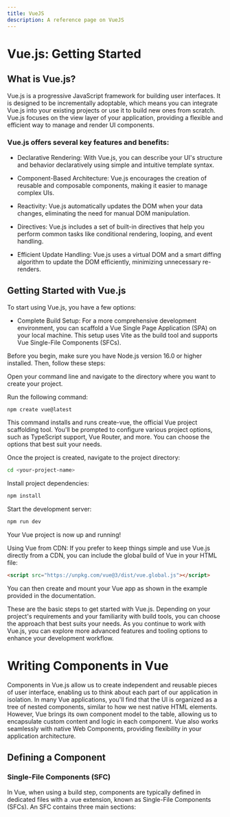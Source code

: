 ```yaml
---
title: VueJS
description: A reference page on VueJS
---
```


# Vue.js: Getting Started
## What is Vue.js?
Vue.js is a progressive JavaScript framework for building user interfaces. It is designed to be incrementally adoptable, which means you can integrate Vue.js into your existing projects or use it to build new ones from scratch. Vue.js focuses on the view layer of your application, providing a flexible and efficient way to manage and render UI components.

### Vue.js offers several key features and benefits:

- Declarative Rendering: With Vue.js, you can describe your UI's structure and behavior declaratively using simple and intuitive template syntax.

- Component-Based Architecture: Vue.js encourages the creation of reusable and composable components, making it easier to manage complex UIs.

- Reactivity: Vue.js automatically updates the DOM when your data changes, eliminating the need for manual DOM manipulation.

- Directives: Vue.js includes a set of built-in directives that help you perform common tasks like conditional rendering, looping, and event handling.

- Efficient Update Handling: Vue.js uses a virtual DOM and a smart diffing algorithm to update the DOM efficiently, minimizing unnecessary re-renders.

## Getting Started with Vue.js
To start using Vue.js, you have a few options:

- Complete Build Setup: For a more comprehensive development environment, you can scaffold a Vue Single Page Application (SPA) on your local machine. This setup uses Vite as the build tool and supports Vue Single-File Components (SFCs).

Before you begin, make sure you have Node.js version 16.0 or higher installed. Then, follow these steps:

Open your command line and navigate to the directory where you want to create your project.

Run the following command:

```bash
npm create vue@latest
```

This command installs and runs create-vue, the official Vue project scaffolding tool. You'll be prompted to configure various project options, such as TypeScript support, Vue Router, and more. You can choose the options that best suit your needs.

Once the project is created, navigate to the project directory:

```bash
cd <your-project-name>
```

Install project dependencies:

```bash
npm install
```

Start the development server:

```bash
npm run dev
```

Your Vue project is now up and running!

Using Vue from CDN: If you prefer to keep things simple and use Vue.js directly from a CDN, you can include the global build of Vue in your HTML file:

```html
<script src="https://unpkg.com/vue@3/dist/vue.global.js"></script>
```

You can then create and mount your Vue app as shown in the example provided in the documentation.

These are the basic steps to get started with Vue.js. Depending on your project's requirements and your familiarity with build tools, you can choose the approach that best suits your needs. As you continue to work with Vue.js, you can explore more advanced features and tooling options to enhance your development workflow.

# Writing Components in Vue
Components in Vue.js allow us to create independent and reusable pieces of user interface, enabling us to think about each part of our application in isolation. In many Vue applications, you'll find that the UI is organized as a tree of nested components, similar to how we nest native HTML elements. However, Vue brings its own component model to the table, allowing us to encapsulate custom content and logic in each component. Vue also works seamlessly with native Web Components, providing flexibility in your application architecture.

## Defining a Component
### Single-File Components (SFC)
In Vue, when using a build step, components are typically defined in dedicated files with a .vue extension, known as Single-File Components (SFCs). An SFC contains three main sections: <script>, <template>, and optionally, <style>. Here's an example of an SFC:

```html
<script setup>
import { ref } from 'vue'

const count = ref(0)
</script>

<template>
  <button @click="count++">You clicked me {{ count }} times.</button>
</template>
```

The <script setup> block is used for defining component logic, and the <template> section contains the component's markup.

### Plain JavaScript Object (No Build Step)
When not using a build step, you can define a Vue component as a plain JavaScript object containing Vue-specific options. Here's an example:

```js
import { ref } from 'vue'

export default {
  setup() {
    const count = ref(0)
    return { count }
  },
  template: `
    <button @click="count++">
      You clicked me {{ count }} times.
    </button>`
}
```

In this case, the template is defined as a JavaScript string, and Vue compiles it on-the-fly. Alternatively, you can target an in-DOM template element by using an ID selector.

## Using a Component
To use a child component within a parent component, you need to import it. Assuming the child component is stored in a file called ButtonCounter.vue, you can import it in the parent component like this:

```html
<script setup>
import ButtonCounter from './ButtonCounter.vue'
</script>

<template>
  <h1>Here is a child component!</h1>
  <ButtonCounter />
</template>
```
With <script setup>, imported components are automatically available to the template. You can also globally register a component to make it accessible across your entire application.

Components can be reused multiple times within the same parent component or in different parts of your app.

```html
<template>
  <h1>Here are many child components!</h1>
  <ButtonCounter />
  <ButtonCounter />
  <ButtonCounter />
</template>
```

Each instance of a component maintains its own separate state, which is why you see independent counts in this example.

## Passing Props
Props are a way to pass data from a parent component to a child component. Imagine you're building a blog and you want to create a component to display blog posts. You want each blog post to have its own title. You can define a prop in your child component like this:

```html
<!-- BlogPost.vue -->
<script setup>
defineProps(['title'])
</script>

<template>
  <h4>{{ title }}</h4>
</template>
```

defineProps is a compile-time macro available inside <script setup>. It declares the prop named title for this component and automatically exposes it to the template.

In your parent component, you can then pass the title data to the child component like this:

```html
<template>
  <BlogPost title="My journey with Vue" />
  <BlogPost title="Blogging with Vue" />
  <BlogPost title="Why Vue is so fun" />
</template>
```

Props allow you to pass dynamic data to child components and make your components more reusable.

## Listening to Events
Components can communicate with their parent components through custom events. Let's say you have a button in a child component that, when clicked, should trigger an action in the parent component, like enlarging the text of all posts. Here's how you can achieve that:

In the child component's template, emit a custom event when the button is clicked:

```html
<!-- BlogPost.vue -->
<template>
  <div class="blog-post">
    <h4>{{ title }}</h4>
    <button @click="$emit('enlarge-text')">Enlarge text</button>
  </div>
</template>
```

In the parent component, listen for this event and define the action to be taken:

```html
<template>
  <BlogPost
    v-for="post in posts"
    :key="post.id"
    :title="post.title"
    @enlarge-text="postFontSize += 0.1"
  />
</template>
```

This example demonstrates how child components can emit events to notify their parent components of user interactions.

## Content Distribution with Slots
Slots in Vue allow you to pass content into a component from its parent component. You can use slots to create flexible and customizable components. Here's a basic example of how slots work:

In the parent component's template, you can pass content to a child component within its tags:

```html
<AlertBox>
  Something bad happened.
</AlertBox>
```

In the child component, you define where the passed content should be displayed using the <slot> element:

```html
<template>
  <div class="alert-box">
    <strong>This is an Error for Demo Purposes</strong>
    <slot />
  </div>
</template>
```

Slots allow you to create components that can receive and render dynamic content, making your components more versatile.

## Dynamic Components
Sometimes, you need to switch between different components dynamically. Vue provides a <component> element for this purpose. You can change the displayed component by binding the is attribute to the name or object of the component you want to render:

```html
<template>
  <component :is="currentComponent"></component>
</template>
```

This dynamic component rendering is useful in scenarios like tabbed interfaces where you want to switch between different content.

That covers the basics of writing components in Vue. Components are a fundamental building block of Vue.js applications, and understanding how to create and use them effectively is crucial for building scalable and maintainable Vue applications.

# Handling Reactive State in Vue
Reactivity is at the heart of Vue's ability to create dynamic and responsive user interfaces. In Vue, you can handle reactive state using the Composition API, which provides powerful tools for managing your application's data.

## Declaring Reactive State with ref()
In the Composition API, the recommended way to declare reactive state is by using the ref() function. This function takes an initial value as its argument and returns a reactive reference to that value.

```javascript
import { ref } from 'vue'

const count = ref(0)
```

When you declare a ref, it wraps the value in an object with a .value property. To access the value itself, you use .value.

```javascript
console.log(count)         // { value: 0 }
console.log(count.value)   // 0

count.value++
console.log(count.value)   // 1
```

In your component's template, you can directly use count without appending .value. Vue automatically unwraps refs when used in templates.

```javascript
export default {
  setup() {
    const count = ref(0)

    // Expose the ref to the template
    return {
      count
    }
  }
}
```

```html
<template>
  <div>{{ count }}</div>
</template>
```

For more complex logic, you can also declare functions that mutate refs and expose them as methods alongside the state.

```javascript
import { ref } from 'vue'

export default {
  setup() {
    const count = ref(0)

    function increment() {
      count.value++
    }

    return {
      count,
      increment
    }
  }
}
```
These exposed methods can then be used as event handlers in your template.

```html
<template>
  <button @click="increment">
    {{ count }}
  </button>
</template>
```

## Using <script setup>
When using Single-File Components (SFCs), you can simplify the setup and usage of reactive state by using the `<script setup>` syntax:

```html
<script setup>
import { ref } from 'vue'

const count = ref(0)

function increment() {
  count.value++
}
</script>

<template>
  <button @click="increment">
    {{ count }}
  </button>
</template>
```

With `<script setup>`, top-level imports, variables, and functions are automatically available in the template, making your code more concise.

## Why Use Refs?
You might be wondering why we use refs with the .value property instead of plain variables. This is because Vue's reactivity system relies on tracking property access and mutations. When you use a ref in a template and later change its value, Vue detects the change and updates the DOM accordingly.

Refs provide a way to intercept property access and mutations, which is not possible with plain variables. The .value property allows Vue to track changes and trigger updates when needed.

Additionally, refs can be passed into functions while retaining access to the latest value and the reactivity connection, making them useful for refactoring complex logic into reusable code.

## Deep Reactivity
Refs can hold various value types, including deeply nested objects, arrays, and JavaScript built-in data structures like Map. A ref automatically makes its value deeply reactive, ensuring that changes are detected when you mutate nested objects or arrays.

```javascript
import { ref } from 'vue'

const obj = ref({
  nested: { count: 0 },
  arr: ['foo', 'bar']
})

function mutateDeeply() {
  obj.value.nested.count++
  obj.value.arr.push('baz')
}
```

However, you can opt-out of deep reactivity by using shallow refs, which track only the .value access for reactivity. This can be useful for optimizing performance with large objects or when the inner state is managed by an external library.

## DOM Update Timing
When you mutate reactive state, Vue updates the DOM automatically. However, these updates are not applied synchronously. Vue buffers them until the next tick in the update cycle to ensure that each component updates only once, regardless of how many state changes occur.

To wait for the DOM update to complete after a state change, you can use the nextTick() global API:

```javascript
import { nextTick } from 'vue'

async function increment() {
  count.value++
  await nextTick()
  // Now the DOM is updated
}
```

## reactive() for Objects
Another way to declare reactive state is by using the reactive() API. This API creates a reactive object where all properties are reactive, including nested objects.

```js
import { reactive } from 'vue'

const state = reactive({ count: 0 })
```
Usage in a template is similar to using refs:

```html
<button @click="state.count++">
  {{ state.count }}
</button>
```

reactive() is especially useful for managing complex state structures, and it converts the object deeply. This means that changes to nested objects or arrays are automatically tracked and trigger reactivity updates.

## Reactive Proxy vs. Original
It's important to note that the value returned by reactive() is a Proxy of the original object, and they are not equal. To ensure consistent access to the proxy, it's recommended to always use the proxied versions of your state.

```javascript
const raw = {}
const proxy = reactive(raw)

console.log(proxy === raw) // false
```

When you call reactive() on the same object, it returns the same proxy, and calling reactive() on an existing proxy also returns that same proxy.

```javascript
console.log(reactive(raw) === proxy) // true
console.log(reactive(proxy) === proxy) // true
```

This rule applies to nested objects as well, making sure that changes to nested properties are properly tracked and trigger reactivity updates.

## Limitations of reactive()
While reactive() is a powerful tool for managing complex state, it has a few limitations:

Limited Value Types: reactive() only works for object types, such as objects, arrays, and collection types like Map and Set. It cannot be used with primitive types like strings, numbers, or booleans.

Cannot Replace Entire Object: You cannot easily replace an entire reactive object with another object, as Vue's reactivity tracking works over property access. You must keep the same reference to the reactive object.

Not Destructure-Friendly: When you destructure a reactive object's primitive type property into local variables or pass it into a function, you lose the reactivity connection. You must pass the entire object to retain reactivity.

Due to these limitations, it's recommended to use ref() as the primary API for declaring reactive state in most cases.

## Additional Ref Unwrapping Details
A ref is automatically unwrapped when accessed as a property of a reactive object. However, it does not unwrap when accessed as an element of a reactive array or a native collection type like Map.

Ref unwrapping in templates only applies if the ref is a top-level property in the template render context. Nested properties do not automatically unwrap in expressions.

When a ref is the final evaluated value of a text interpolation ({{ }}), it gets unwrapped. This is a convenience feature of text interpolation and is equivalent to {{ ref.value }}.

Understanding how to handle reactive state in Vue is essential for building dynamic and responsive applications. Whether you choose ref() or reactive(), Vue's reactivity system provides the tools you need to create interactive user interfaces.